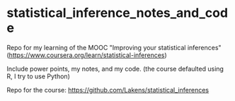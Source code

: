 # statistical_inference_notes_and_code

Repo for my learning of the MOOC "Improving your statistical inferences" (https://www.coursera.org/learn/statistical-inferences)

Include power points, my notes, and my code. (the course defaulted using R, I try to use Python)

Repo for the course: https://github.com/Lakens/statistical_inferences
